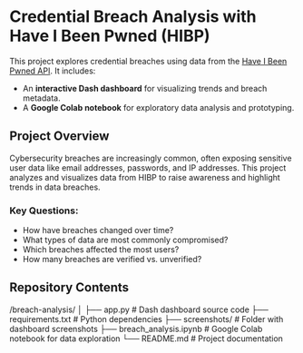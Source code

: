 # Credential Breach Analysis with Have I Been Pwned (HIBP)

This project explores credential breaches using data from the [Have I Been Pwned API](https://haveibeenpwned.com/API/v3). It includes:
- An **interactive Dash dashboard** for visualizing trends and breach metadata.
- A **Google Colab notebook** for exploratory data analysis and prototyping.

## Project Overview

Cybersecurity breaches are increasingly common, often exposing sensitive user data like email addresses, passwords, and IP addresses. This project analyzes and visualizes data from HIBP to raise awareness and highlight trends in data breaches.

### Key Questions:
- How have breaches changed over time?
- What types of data are most commonly compromised?
- Which breaches affected the most users?
- How many breaches are verified vs. unverified?

## Repository Contents
/breach-analysis/
│
├── app.py # Dash dashboard source code
├── requirements.txt # Python dependencies
├── screenshots/ # Folder with dashboard screenshots
├── breach_analysis.ipynb # Google Colab notebook for data exploration
└── README.md # Project documentation

